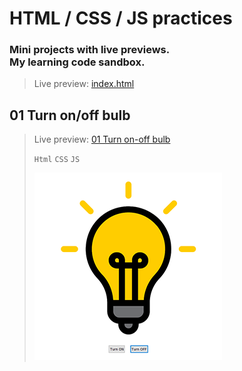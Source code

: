 # HTML / CSS / JS practices
### Mini projects with live previews. <br>My learning code sandbox. <br>
> Live preview: [index.html](https://juodindre.github.io/html-css-js-practices/)

## 01 Turn on/off bulb
> Live preview: [01 Turn on-off bulb](https://juodindre.github.io/html-css-js-practices/01_Turn_on_or_off_bulb/index.html)
>
> `Html` `CSS` `JS`
>
>![01 project screenshot](https://github.com/indre-juodziukynaite/html-css-js-practices/blob/main/01_Turn_on_or_off_bulb/img/01_preview-image.png)
